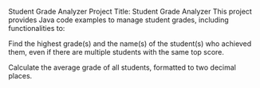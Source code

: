 Student Grade Analyzer
Project Title: Student Grade Analyzer
This project provides Java code examples to manage student grades, including functionalities to:

Find the highest grade(s) and the name(s) of the student(s) who achieved them, even if there are multiple students with the same top score.

Calculate the average grade of all students, formatted to two decimal places.
